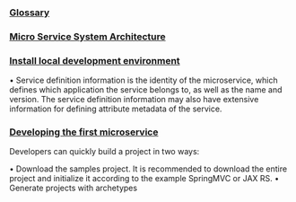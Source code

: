 ### [Glossary](/start/terminology.html)

### [Micro Service System Architecture](/start/architecture.html)

### [Install local development environment](/build-provider/definition/service-definition.html)
• Service definition information is the identity of the microservice, which defines which application the service belongs to, as well as the name and version. The service definition information may also have extensive information for defining attribute metadata of the service.
 

### [Developing the first microservice](/start/first-sample.html)

Developers can quickly build a project in two ways:

• Download the samples project. It is recommended to download the entire project and initialize it according to the example SpringMVC or JAX RS.
• Generate projects with archetypes